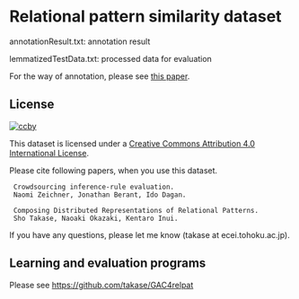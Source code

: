 # Relational pattern similarity dataset

annotationResult.txt: annotation result

lemmatizedTestData.txt: processed data for evaluation

For the way of annotation, please see [this paper](https://www.aclweb.org/anthology/P/P16/P16-1215.pdf).

## License

[![ccby](https://i.creativecommons.org/l/by/4.0/88x31.png)](http://creativecommons.org/licenses/by/4.0/)

This dataset is licensed under a [Creative Commons Attribution 4.0 International License](http://creativecommons.org/licenses/by/4.0/).

Please cite following papers, when you use this dataset.

     Crowdsourcing inference-rule evaluation.
     Naomi Zeichner, Jonathan Berant, Ido Dagan.

     Composing Distributed Representations of Relational Patterns.
     Sho Takase, Naoaki Okazaki, Kentaro Inui.

If you have any questions, please let me know (takase at ecei.tohoku.ac.jp).

## Learning and evaluation programs

Please see https://github.com/takase/GAC4relpat